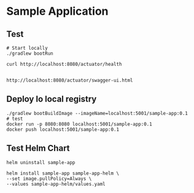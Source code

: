 # Sample Application

## Test 

```shell
# Start locally
./gradlew bootRun

curl http://localhost:8080/actuator/health


http://localhost:8080/actuator/swagger-ui.html
```

## Deploy lo local registry
```shell
./gradlew bootBuildImage --imageName=localhost:5001/sample-app:0.1
# test
docker run -p 8080:8080 localhost:5001/sample-app:0.1
docker push localhost:5001/sample-app:0.1
```


## Test Helm Chart
```shell
helm uninstall sample-app

helm install sample-app sample-app-helm \
--set image.pullPolicy=Always \
--values sample-app-helm/values.yaml
```